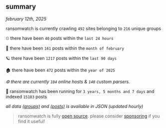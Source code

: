 
## summary
_february 12th, 2025_

ransomwatch is currently crawling `492` sites belonging to `216` unique groups

⏲ there have been `40` posts within the `last 24 hours`

🦈 there have been `161` posts within the `month of february`

🪐 there have been `1217` posts within the `last 90 days`

🏚 there have been `472` posts within the `year of 2025`

_⚙️ there are currently `104` online hosts & `140` custom parsers._

🦕 ransomwatch has been running for `3 years, 5 months and 7 days` and indexed `15103` posts

_all data  [(groups)](http://ransomwhat.telemetry.ltd/groups) and [(posts)](http://ransomwhat.telemetry.ltd/posts) is available in JSON (updated hourly)_

> ransomwatch is fully [open source](https://github.com/joshhighet/ransomwatch#ransomwatch--). please consider [sponsoring](https://github.com/sponsors/joshhighet) if you find it useful!
